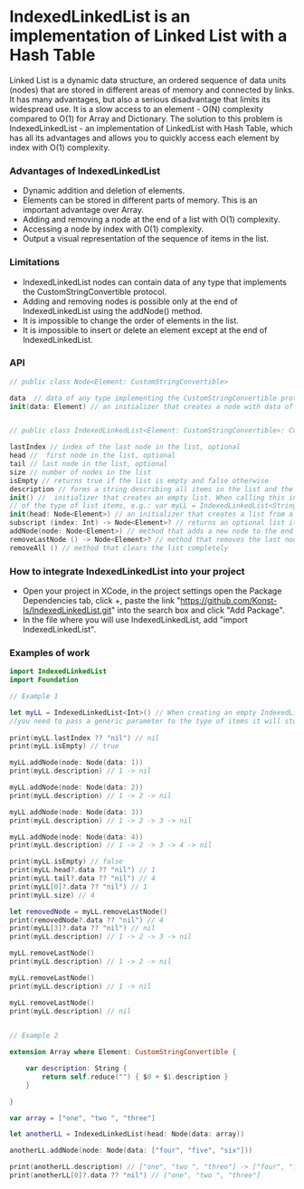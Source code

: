 # IndexedLinkedList is an implementation of Linked List with a Hash Table

Linked List is a dynamic data structure, an ordered sequence of data units (nodes) that are stored in different areas of memory and connected by links. 
It has many advantages, but also a serious disadvantage that limits its widespread use. It is a slow access to an element - O(N) complexity compared to O(1) for Array and Dictionary.
The solution to this problem is IndexedLinkedList - an implementation of LinkedList with Hash Table, which has all its advantages and allows you to quickly access each element by index with O(1) complexity.

### Advantages of IndexedLinkedList

- Dynamic addition and deletion of elements.
- Elements can be stored in different parts of memory. This is an important advantage over Array.
- Adding and removing a node at the end of a list with O(1) complexity.
- Accessing a node by index with O(1) complexity.
- Output a visual representation of the sequence of items in the list.

### Limitations

- IndexedLinkedList nodes can contain data of any type that implements the CustomStringConvertible protocol.
- Adding and removing nodes is possible only at the end of IndexedLinkedList using the addNode() method.
- It is impossible to change the order of elements in the list.
- It is impossible to insert or delete an element except at the end of IndexedLinkedList.

### API

```swift
// public class Node<Element: CustomStringConvertible>

data  // data of any type implementing the CustomStringConvertible protocol
init(data: Element) // an initializer that creates a node with data of any type implementing the CustonStringConvertible protocol


// public class IndexedLinkedList<Element: CustomStringConvertible>: CustomStringConvertible

lastIndex // index of the last node in the list, optional
head //  first node in the list, optional
tail // last node in the list, optional
size // number of nodes in the list
isEmpty // returns true if the list is empty and false otherwise
description // forms a string describing all items in the list and the links between them
init() //  initializer that creates an empty list. When calling this initializer, you must pass to it a generic parameter
// of the type of list items, e.g.: var myLL = IndexedLinkedList<String>()
init(head: Node<Element>) // an initializer that creates a list from a single node
subscript (index: Int) -> Node<Element>? // returns an optional list item by index
addNode(node: Node<Element>) // method that adds a new node to the end of the list
removeLastNode () -> Node<Element>? // method that removes the last node in the list and returns it if it exists or nil
removeAll () // method that clears the list completely
```

### How to integrate IndexedLinkedList into your project

- Open your project in XCode, in the project settings open the Package Dependencies tab, click +, paste the link "https://github.com/Konst-Is/IndexedLinkedList.git" into the search box and click "Add Package".
- In the file where you will use IndexedLinkedList, add "import IndexedLinkedList".

### Examples of work

```swift
import IndexedLinkedList
import Foundation

// Example 1

let myLL = IndexedLinkedList<Int>() // When creating an empty IndexedLinkedList,
//you need to pass a generic parameter to the type of items it will store.
        
print(myLL.lastIndex ?? "nil") // nil
print(myLL.isEmpty) // true

myLL.addNode(node: Node(data: 1))
print(myLL.description) // 1 -> nil

myLL.addNode(node: Node(data: 2))
print(myLL.description) // 1 -> 2 -> nil

myLL.addNode(node: Node(data: 3))
print(myLL.description) // 1 -> 2 -> 3 -> nil

myLL.addNode(node: Node(data: 4))
print(myLL.description) // 1 -> 2 -> 3 -> 4 -> nil

print(myLL.isEmpty) // false
print(myLL.head?.data ?? "nil") // 1
print(myLL.tail?.data ?? "nil") // 4
print(myLL[0]?.data ?? "nil") // 1
print(myLL.size) // 4

let removedNode = myLL.removeLastNode()
print(removedNode?.data ?? "nil") // 4
print(myLL[3]?.data ?? "nil") // nil
print(myLL.description) // 1 -> 2 -> 3 -> nil

myLL.removeLastNode()
print(myLL.description) // 1 -> 2 -> nil

myLL.removeLastNode()
print(myLL.description) // 1 -> nil

myLL.removeLastNode()
print(myLL.description) // nil

       
// Example 2

extension Array where Element: CustomStringConvertible {

    var description: String {
        return self.reduce("") { $0 + $1.description }
    }

}

var array = ["one", "two ", "three"]

let anotherLL = IndexedLinkedList(head: Node(data: array))

anotherLL.addNode(node: Node(data: ["four", "five", "six"]))

print(anotherLL.description) // ["one", "two ", "three"] -> ["four", "five", "six"] -> nil
print(anotherLL[0]?.data ?? "nil") // ["one", "two ", "three"]
```







